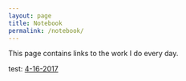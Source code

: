 ```yaml
---
layout: page
title: Notebook
permalink: /notebook/
---
```


This page contains links to the work I do every day.

test: [4-16-2017](_notebook/nb_4-16-2017.html)

